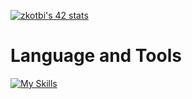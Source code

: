 <a href="https://github.com/oakoudad/badge42"><img src="https://badge.mediaplus.ma/darkblue/zkotbi" alt="zkotbi's 42 stats" /></a>
# Language and Tools
[![My Skills](https://skillicons.dev/icons?i=c,cpp,git,ai,ps,linux,neovim,vim,bash,css,html,js,ts,nodejs,figma)](https://skillicons.dev)

